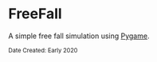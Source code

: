 # FreeFall
A simple free fall simulation using [Pygame](https://www.pygame.org/).

<sub>Date Created: Early 2020</sub>
